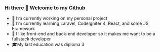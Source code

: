 ### Hi there 👋 Welcome to my Github

<!--
**alditegarprakoso/alditegarprakoso** is a ✨ _special_ ✨ repository because its `README.md` (this file) appears on your GitHub profile.

Here are some ideas to get you started:

-->

- 🔭 I’m currently working on my personal project
- 🌱 I’m currently learning Laravel, CodeIgniter 4, React, and some JS Framework
- :sparkling_heart: I like front-end and back-end developer so it makes me want to be a fullstack developer
- :mortar_board:My last education was diploma 3
